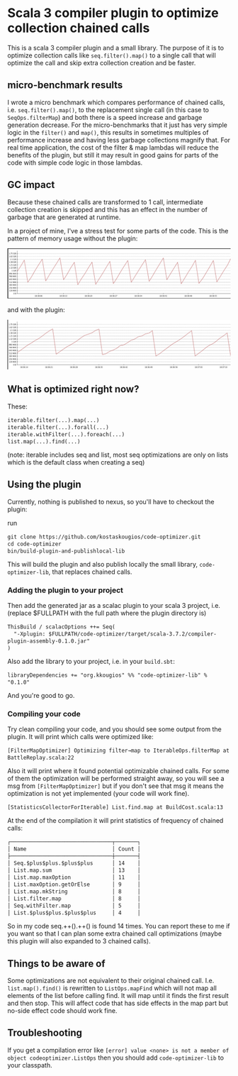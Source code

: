 # Scala 3 compiler plugin to optimize collection chained calls
This is a scala 3 compiler plugin and a small library. The purpose of it is to optimize collection calls like `seq.filter().map()` to
a single call that will optimize the call and skip extra collection creation and be faster.

## micro-benchmark results

I wrote a micro benchmark which compares performance of chained calls, i.e. `seq.filter().map()`, to the replacement single call (in this case to `SeqOps.filterMap`) and
both there is a speed increase and garbage generation decrease. For the micro-benchmarks that it just has very simple logic in the `filter()` and `map()`, this results
in sometimes multiples of performance increase and having less garbage collections magnify that. For real time application, the cost of the filter & map lambdas will reduce the benefits of the plugin, 
but still it may result in good gains for parts of the code with simple code logic in those lambdas.

## GC impact

Because these chained calls are transformed to 1 call, intermediate collection creation is skipped and this has an effect
in the number of garbage that are generated at runtime.

In a project of mine, I've a stress test for some parts of the code. This is the pattern of memory usage without the plugin:

![without plugin](./wiki/memory-usage-without-plugin.png)

and with the plugin:

![with plugin](./wiki/memory-usage-with-plugin.png)


## What is optimized right now?

These:

```
iterable.filter(...).map(...)
iterable.filter(...).forall(...)
iterable.withFilter(...).foreach(...)
list.map(...).find(...)
```
(note: iterable includes seq and list, most seq optimizations are only on lists which is the default class when creating a seq)

## Using the plugin

Currently, nothing is published to nexus, so you'll have to checkout the plugin:

run
```
git clone https://github.com/kostaskougios/code-optimizer.git
cd code-optimizer
bin/build-plugin-and-publishlocal-lib
```

This will build the plugin and also publish locally the small library, `code-optimizer-lib`, that replaces chained calls.

### Adding the plugin to your project
Then add the generated jar as a scalac plugin to your scala 3 project, i.e. (replace $FULLPATH with the full path where the plugin directory is)

```
ThisBuild / scalacOptions ++= Seq(
  "-Xplugin: $FULLPATH/code-optimizer/target/scala-3.7.2/compiler-plugin-assembly-0.1.0.jar"
)
```

Also add the library to your project, i.e. in your `build.sbt`:

```
libraryDependencies += "org.kkougios" %% "code-optimizer-lib" % "0.1.0"
```

And you're good to go. 

### Compiling your code

Try clean compiling your code, and you should see some output from the plugin. It will print which calls were optimized like:

```
[FilterMapOptimizer] Optimizing filter→map to IterableOps.filterMap at BattleReplay.scala:22
```

Also it will print where it found potential optimizable chained calls. For some of them the optimization will be performed straight away, so you will see
a msg from `[FilterMapOptimizer]` but if you don't see that msg it means the optimization is not yet implemented (your code will work fine).
```
[StatisticsCollectorForIterable] List.find.map at BuildCost.scala:13
```
At the end of the compilation it will print statistics of frequency of chained calls:

```
┌────────────────────────────────┬───────┐
│ Name                           │ Count │
├────────────────────────────────┼───────┤
│ Seq.$plus$plus.$plus$plus      │ 14    │
│ List.map.sum                   │ 13    │
│ List.map.maxOption             │ 11    │
│ List.maxOption.getOrElse       │ 9     │
│ List.map.mkString              │ 8     │
│ List.filter.map                │ 8     │
│ Seq.withFilter.map             │ 5     │
│ List.$plus$plus.$plus$plus     │ 4     │
```

So in my code seq.++().++() is found 14 times. You can report these to me if you want so that I can plan some extra chained call optimizations (maybe this plugin will also expanded to 3 chained calls).


## Things to be aware of

Some optimizations are not equivalent to their original chained call. I.e. ```list.map().find()``` is rewritten to `ListOps.mapFind` which will not map all elements of the list before calling find. It will map until it finds the first
result and then stop. This will affect code that has side effects in the map part but no-side effect code should work fine.

## Troubleshooting

If you get a compilation error like
`[error] value <none> is not a member of object codeoptimizer.ListOps`
then you should add `code-optimizer-lib` to your classpath. 